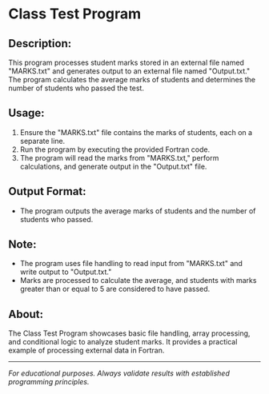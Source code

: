 # **Class Test Program**

## **Description:**
This program processes student marks stored in an external file named "MARKS.txt" and generates output to an external file named "Output.txt." The program calculates the average marks of students and determines the number of students who passed the test.

## **Usage:**
1. Ensure the "MARKS.txt" file contains the marks of students, each on a separate line.
2. Run the program by executing the provided Fortran code.
3. The program will read the marks from "MARKS.txt," perform calculations, and generate output in the "Output.txt" file.

## **Output Format:**
- The program outputs the average marks of students and the number of students who passed.

## **Note:**
- The program uses file handling to read input from "MARKS.txt" and write output to "Output.txt."
- Marks are processed to calculate the average, and students with marks greater than or equal to 5 are considered to have passed.

## **About:**
The Class Test Program showcases basic file handling, array processing, and conditional logic to analyze student marks. It provides a practical example of processing external data in Fortran.

---

*For educational purposes. Always validate results with established programming principles.*
